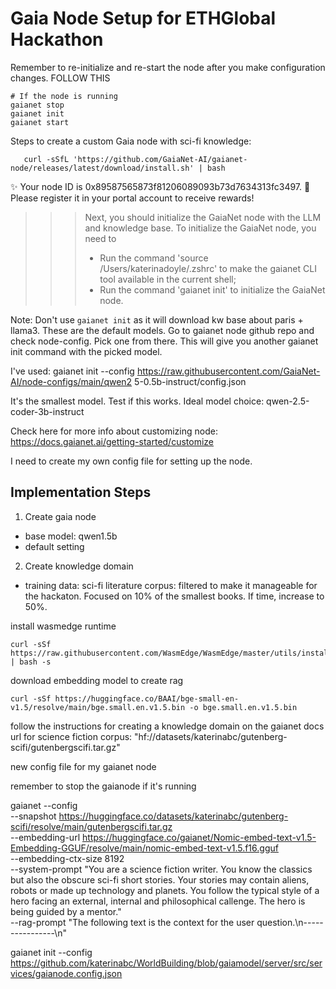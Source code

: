 # Gaia Node Setup for ETHGlobal Hackathon

Remember to re-initialize and re-start the node after you make configuration changes.
FOLLOW THIS

```
# If the node is running
gaianet stop
gaianet init
gaianet start
```

Steps to create a custom Gaia node with sci-fi knowledge:

```install gaianet cli
   curl -sSfL 'https://github.com/GaiaNet-AI/gaianet-node/releases/latest/download/install.sh' | bash
```

✨ Your node ID is 0x89587565873f81206089093b73d7634313fc3497. 🌟 Please register it in your portal account to receive rewards!

> > > Next, you should initialize the GaiaNet node with the LLM and knowledge base. To initialize the GaiaNet node, you need to
> > >
> > > - Run the command 'source /Users/katerinadoyle/.zshrc' to make the gaianet CLI tool available in the current shell;
> > > - Run the command 'gaianet init' to initialize the GaiaNet node.

Note: Don't use `gaianet init` as it will download kw base about paris + llama3. These are the default models.
Go to gaianet node github repo and check node-config. Pick one from there.
This will give you another gaianet init command with the picked model.

I've used: gaianet init --config https://raw.githubusercontent.com/GaiaNet-AI/node-configs/main/qwen2 5-0.5b-instruct/config.json

It's the smallest model. Test if this works.
Ideal model choice: qwen-2.5-coder-3b-instruct

Check here for more info about customizing node: https://docs.gaianet.ai/getting-started/customize

I need to create my own config file for setting up the node.

## Implementation Steps

1. Create gaia node

- base model: qwen1.5b
- default setting

2. Create knowledge domain

- training data: sci-fi literature corpus: filtered to make it manageable for the hackaton. Focused on 10% of the smallest books. If time, increase to 50%.

install wasmedge runtime

```
curl -sSf https://raw.githubusercontent.com/WasmEdge/WasmEdge/master/utils/install_v2.sh | bash -s
```

download embedding model to create rag

```
curl -sSf https://huggingface.co/BAAI/bge-small-en-v1.5/resolve/main/bge.small.en.v1.5.bin -o bge.small.en.v1.5.bin
```

follow the instructions for creating a knowledge domain on the gaianet docs
url for science fiction corpus: "hf://datasets/katerinabc/gutenberg-scifi/gutenbergscifi.tar.gz"

new config file for my gaianet node

remember to stop the gaianode if it's running

gaianet --config \
 --snapshot https://huggingface.co/datasets/katerinabc/gutenberg-scifi/resolve/main/gutenbergscifi.tar.gz \
 --embedding-url https://huggingface.co/gaianet/Nomic-embed-text-v1.5-Embedding-GGUF/resolve/main/nomic-embed-text-v1.5.f16.gguf \
 --embedding-ctx-size 8192 \
 --system-prompt "You are a science fiction writer. You know the classics but also the obscure sci-fi short stories. Your stories may contain aliens, robots or made up technology and planets. You follow the typical style of a hero facing an external, internal and philosophical callenge. The hero is being guided by a mentor." \
 --rag-prompt "The following text is the context for the user question.\n----------------\n"

gaianet init --config https://github.com/katerinabc/WorldBuilding/blob/gaiamodel/server/src/services/gaianode.config.json
